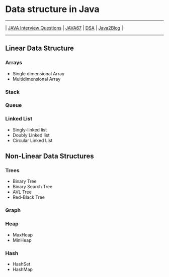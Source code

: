 # Data structure in Java
***
| [JAVA Interview Questions](https://techvidvan.com/tutorials/java-interview-questions-for-experienced/) | 
[JAVA67](https://www.java67.com/search/label/core%20java%20interview%20question%20answer?&max-results=3) |
[DSA](https://www.programiz.com/dsa) |
[Java2Blog](https://java2blog.com/data-structures-java/) |
***
## Linear Data Structure
### Arrays
* Single dimensional Array
* Multidimensional Array
### Stack
### Queue 
### Linked List
* Singly-linked list
* Doubly Linked list
* Circular Linked List

## Non-Linear Data Structures

### Trees
* Binary Tree
* Binary Search Tree
* AVL Tree
* Red-Black Tree
### Graph
### Heap
* MaxHeap
* MinHeap
### Hash
* HashSet
* HashMap